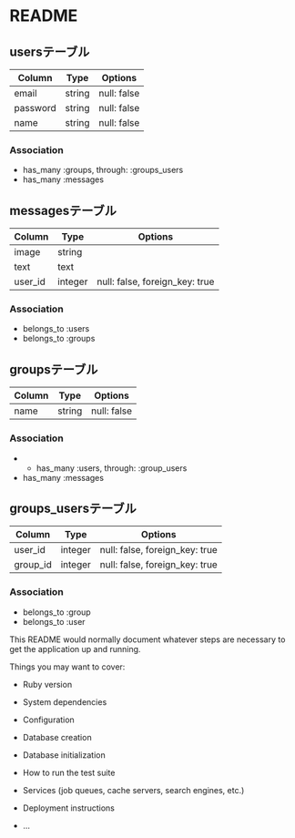 # README

## usersテーブル
|Column|Type|Options|
|------|----|-------|
|email|string|null: false|
|password|string|null: false|
|name|string|null: false|
### Association
- has_many :groups, through: :groups_users
- has_many :messages

## messagesテーブル
|Column|Type|Options|
|------|----|-------|
|image|string|
|text|text|
|user_id|integer|null: false, foreign_key: true|
### Association
- belongs_to :users
- belongs_to :groups

## groupsテーブル

|Column|Type|Options|
|------|----|-------|
|name|string|null: false|

### Association
- - has_many :users, through: :group_users
- has_many :messages


## groups_usersテーブル

|Column|Type|Options|
|------|----|-------|
|user_id|integer|null: false, foreign_key: true|
|group_id|integer|null: false, foreign_key: true|

### Association
- belongs_to :group
- belongs_to :user

This README would normally document whatever steps are necessary to get the
application up and running.

Things you may want to cover:

* Ruby version

* System dependencies

* Configuration

* Database creation

* Database initialization

* How to run the test suite

* Services (job queues, cache servers, search engines, etc.)

* Deployment instructions

* ...
